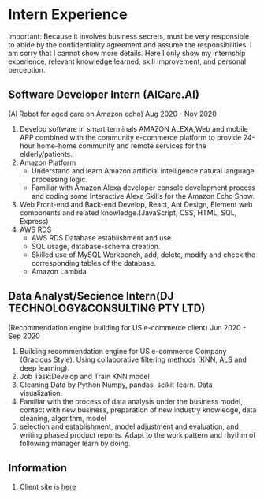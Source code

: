 Intern Experience
=====================
Important: Because it involves business secrets, must be very responsible to abide by the confidentiality agreement and assume the responsibilities. I am sorry that I cannot show more details. Here I only show my internship experience, relevant knowledge learned, skill improvement, and personal perception.

Software Developer Intern (AICare.AI)
------------------------------------
(AI Robot for aged care on Amazon echo)
Aug 2020 - Nov 2020
  1. Develop software in smart terminals AMAZON ALEXA,Web and mobile APP combined with the community e-commerce platform to provide 24-hour home-home community and remote      services for the elderly/patients.
  2. Amazon Platform
      * Understand and learn Amazon artificial intelligence natural language processing logic.
      * Familiar with Amazon Alexa developer console development process and coding some Interactive Alexa Skills for the Amazon Echo Show.
  3. Web Front-end and Back-end Develop, React, Ant Design, Element web components and related knowledge.(JavaScript, CSS, HTML, SQL, Express)
  4. AWS RDS
      * AWS RDS Database establishment and use.
      * SQL usage, database-schema creation.
      * Skilled use of MySQL Workbench, add, delete, modify and check the corresponding tables of the database.
      * Amazon Lambda

 Data Analyst/Secience Intern(DJ TECHNOLOGY&CONSULTING PTY LTD)
--------------------------------------
(Recommendation engine building  for US e-commerce client)
Jun 2020 - Sep 2020
  1. Building recommendation engine for US e-commerce Company (Gracious Style). Using collaborative filtering methods (KNN, ALS and deep learning). 
  2. Job Task:Develop and Train KNN model
  3. Cleaning Data by Python Numpy, pandas, scikit-learn. Data visualization.
  4. Familiar with the process of data analysis under the business model, contact with new business, preparation of new industry knowledge, data cleaning, algorithm, model
  5. selection and establishment, model adjustment and evaluation, and writing phased product reports. Adapt to the work pattern and rhythm of following manager learn by         doing.

Information
----------------
  1. Client site is [here](https://www.graciousstyle.com/)
